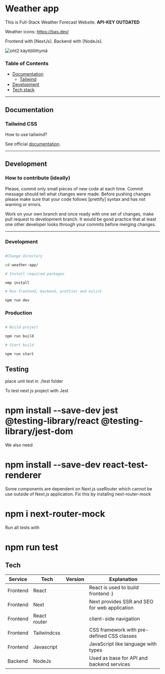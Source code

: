 # Weather app

<!-- [![NextJs](https://img.shields.io/badge/Vue-v3-blue)](https://vuejs.org/)
[![Nuxt](https://img.shields.io/badge/Nuxt-v3.1-blue)](https://nuxt.com/)
[![TypeScript](https://img.shields.io/badge/TypeScript-v4.9-blue)](https://www.typescriptlang.org/)
[![Node v19](https://img.shields.io/badge/NodeJS-v19-blue)](https://nodejs.org/en/)
[![code style: prettier](https://img.shields.io/badge/code_style-prettier-ff69b4.svg?style=flat-square)](https://github.com/prettier/prettier) -->

This is Full-Stack Weather Forecast Website. **API-KEY OUTDATED**

Weather icons: https://bas.dev/

Frontend with [NextJs].
Backend with [NodeJs].

![oht2 käyttöliittymä](https://github.com/Si1ex/Si1ex/assets/35920803/5af92ea5-43e7-4dda-b9dc-27dc9c9df23c)

### Table of Contents

- [Documentation](#Documentation)
  - [Tailwind](#tailwind-css)
- [Development](#development)
- [Tech stack](#tech)

---

## Documentation

### Tailwind CSS

How to use tailwind?

See official [documentation](https://tailwindcss.com/).

---

## Development

### How to contribute (ideally)

Please, commit only small pieces of new code at each time. Commit message should tell
what changes were made. Before pushing changes please make sure that your code follows
[prettify] syntax and has not warning or errors.

Work on your own branch and once ready with one set of changes, make pull request to
development branch. It would be good practice that at least one other developer looks
through your commits before merging changes.

---

### Development

```bash

#Change directory

cd weather-app/

# Install required packages

nmp install

# Run frontend, backend, prettier and eslint

npm run dev

```

### Production

```bash

# Build project

npm run build

# Start build

npm run start

```

## Testing

place unit test in ./test folder

To test next js project with Jest

# npm install --save-dev jest @testing-library/react @testing-library/jest-dom

We also need

# npm install --save-dev react-test-renderer

Some components are dependent on Next.js useRouter which cannot be use outside of Next.js application.
Fix this by installng next-router-mock

# npm i next-router-mock

Run all tests with

# npm run test

## Tech

| Service  | Tech         | Version | Explanation                                   |
| -------- | ------------ | ------- | --------------------------------------------- |
| Frontend | React        |         | React is used to build frontend :)            |
| Frontend | Next         |         | Next provides SSR and SEO for web application |
| Frontend | React router |         | client-side navigation                        |
| Frontend | Tailwindcss  |         | CSS framework with pre-defined CSS classes    |
| Frontend | Javascript   |         | JavaScript like language with types           |
| Backend  | NodeJs       |         | Used as base for API and backend services     |
